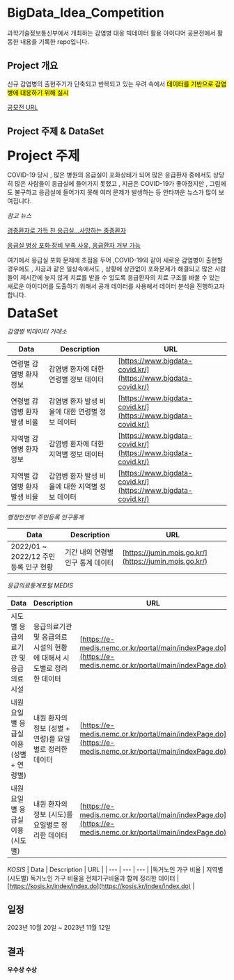 # BigData_Idea_Competition
과학기술정보통신부에서 개최하는 감염병 대응 빅데이터 활용 아이디어 공몬전에서 활동한 내용을 기록한 repo입니다.

## Project 개요
신규 감염병의 출현주기가 단축되고 반복되고 있는 우려 속에서 <mark>데이터를 기반으로 감염병에 대응하기 위해 실시</mark>

[공모전 URL](https://www.all-con.co.kr/view/contest/505621?page=1&sortname=cl_order&sortorder=asc&stx=%EB%B9%85%EB%8D%B0%EC%9D%B4%ED%84%B0)

## Project 주제 & DataSet

<b style='font-size:30'>Project 주제</b>

COVID-19 당시 , 많은 병원의 응급실이 포화상태가 되어 많은 응급환자 중에서도 상당히 많은 사람들이 응급실에 들어가지 못했고 , 지금은 COVID-19가 좋아졌지만 , 그럼에도 불구하고
응급실에 들어가지 못해 여러 문제가 발생하는 등 안타까운 뉴스가 많이 보여집니다.

_참고 뉴스_

[경증환자로 가득 찬 응급실…사망하는 중증환자](http://www.whosaeng.com/143469)

[응급실 병상 포화·장비 부족 사유, 응급환자 거부 가능](https://www.medicaltimes.com/Main/News/NewsView.html?ID=1155678)

여기에서 응급실 포화 문제에 초점을 두어 ,COVID-19와 같이 새로운 감염병이 출현할 경우에도 , 지금과 같은 일상속에서도 , 상황에 상관없이 포화문제가 해결되고 많은 사람들이
제시간에 늦지 않게 치료를 받을 수 있도록 응급환자의 치료 구조를 바꿀 수 있는 새로운 아이디어를 도출하기 위해서 공개 데이터를 사용해서 데이터 분석을 진행하고자 합니다.

<b style='font-size:30'>DataSet</b>

_감염병 빅데이터 거래소_

| Data | Description | URL |
| --- | --- | --- |
| 연령별 감염병 환자 정보 | 감염병 환자에 대한 연령별 정보 데이터 | [https://www.bigdata-covid.kr/](https://www.bigdata-covid.kr/) |
| 연령별 감염병 환자 발생 비율 | 감염병 환자 발생 비율에 대한 연령별 정보 데이터 | [https://www.bigdata-covid.kr/](https://www.bigdata-covid.kr/) |
| 지역별 감염병 환자 정보 | 감염병 환자에 대한 지역별 정보 데이터 | [https://www.bigdata-covid.kr/](https://www.bigdata-covid.kr/) |
| 지역별 감염병 환자 발생 비율 | 감염병 환자 발생 비율에 대한 지역별 정보 데이터 | [https://www.bigdata-covid.kr/](https://www.bigdata-covid.kr/) |

_행정안전부 주민등록 인구통계_

| Data | Description | URL |
| --- | --- | --- |
| 2022/01 ~ 2022/12 주민등록 인구 현황 | 기간 내의 연령별 인구 통계 데이터 | [https://jumin.mois.go.kr/](https://jumin.mois.go.kr/) |

_응급의료통계포털 MEDIS_

| Data | Description | URL |
| --- | --- | --- |
| 시도별 응급의료기관 및 응급의료시설 | 응급의료기관 및 응급의료시설의 현황에 대해서 시도별로 정리한 데이터 | [https://e-medis.nemc.or.kr/portal/main/indexPage.do](https://e-medis.nemc.or.kr/portal/main/indexPage.do) |
| 내원요일별 응급실 이용 (성별 + 연령별) | 내원 환자의 정보 (성별 + 연령)를 요일별로 정리한 데이터 | [https://e-medis.nemc.or.kr/portal/main/indexPage.do](https://e-medis.nemc.or.kr/portal/main/indexPage.do) |
| 내원요일별 응급실 이용 (시도별) | 내원 환자의 정보 (시도)를 요일별로 정리한 데이터 | [https://e-medis.nemc.or.kr/portal/main/indexPage.do](https://e-medis.nemc.or.kr/portal/main/indexPage.do) |

_KOSIS_
| Data | Description | URL |
| --- | --- | --- |
|독거노인 가구 비율 | 지역별(시도별) 독거노인 가구 비율을 전체가구비율과 함께 정리한 데이터 | [https://kosis.kr/index/index.do](https://kosis.kr/index/index.do) |

## 일정
2023년 10월 20일 ~ 2023년 11월 12일

## 결과
<b>우수상 수상</b>
